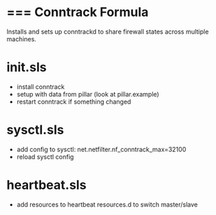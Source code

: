 ===
Conntrack Formula
===

Installs and sets up conntrackd to share firewall states across multiple machines.

init.sls
========

* install conntrack
* setup with data from pillar (look at pillar.example)
* restart conntrack if something changed

sysctl.sls
==========

* add config to sysctl:  net.netfilter.nf_conntrack_max=32100
* reload sysctl config

heartbeat.sls
=============

* add resources to heartbeat resources.d to switch master/slave



